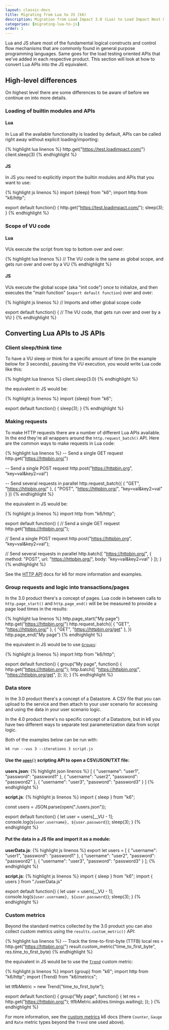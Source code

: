 ```yaml
---
layout: classic-docs
title: Migrating from Lua to JS (k6)
description: Migration from Load Impact 3.0 (Lua) to Load Impact Next Gen (JS/k6)
categories: [migrating-lua-to-js]
order: 1
---
```


Lua and JS share most of the fundamental logical constructs and control flow mechanisms that are commonly found in general purpose programming languages. Same goes for the load testing oriented APIs that we've added in each respective product. This section will look at how to convert Lua APIs into the JS equivalent.

## High-level differences

On highest level there are some differences to be aware of before we continue on into more details.

### Loading of builtin modules and APIs

#### Lua
In Lua all the available functionality is loaded by default, APIs can be called right away without explicit loading/importing:

{% highlight lua linenos %}
http.get("https://test.loadimpact.com/")
client.sleep(3)
{% endhighlight %}

#### JS
In JS you need to explicitly import the builtin modules and APIs that you want to use:

{% highlight js linenos %}
import {sleep} from "k6";
import http from "k6/http";

export default function() {
  http.get("https://test.loadimpact.com/");
  sleep(3);
}
{% endhighlight %}

### Scope of VU code

#### Lua
VUs execute the script from top to bottom over and over:

{% highlight lua linenos %}
// The VU code is the same as global scope, and gets run over and over by a VU
{% endhighlight %}

#### JS
VUs execute the global scope (aka "init code") once to initialize, and then executes the "main function" (`export default function`) over and over:

{% highlight js linenos %}
// Imports and other global scope code

export default function() {
  // The VU code, that gets run over and over by a VU
}
{% endhighlight %}

## Converting Lua APIs to JS APIs

### Client sleep/think time
To have a VU sleep or think for a specific amount of time (in the example below for 3 seconds), pausing the VU execution, you would write Lua code like this:

{% highlight lua linenos %}
client.sleep(3.0)
{% endhighlight %}

the equivalent in JS would be:

{% highlight js linenos %}
import {sleep} from "k6";

export default function() {
  sleep(3);
}
{% endhighlight %}

### Making requests
To make HTTP requests there are a number of different Lua APIs available. In the end they're all wrappers around the `http.request_batch()` API. Here are the common ways to make requests in Lua code:

{% highlight lua linenos %}
-- Send a single GET request
http.get("https://httpbin.org/")

-- Send a single POST request
http.post("https://httpbin.org", "key=val&key2=val")

-- Send several requests in parallel
http.request_batch({
  { "GET", "https://httpbin.org/" },
  { "POST", "https://httpbin.org/", "key=val&key2=val" }
})
{% endhighlight %}

the equivalent in JS would be:

{% highlight js linenos %}
import http from "k6/http";

export default function() {
  // Send a single GET request
  http.get("https://httpbin.org/");

  // Send a single POST request
  http.post("https://httpbin.org", "key=val&key2=val");

  // Send several requests in parallel
  http.batch([
    "https://httpbin.org/",
    { method: "POST", url: "https://httpbin.org/", body: "key=val&key2=val" }
  ]);
}
{% endhighlight %}

See the [HTTP API](https://docs.k6.io/docs/k6http) docs for k6 for more information and examples.

### Group requests and logic into transactions/pages
In the 3.0 product there's a concept of pages. Lua code in between calls to `http.page_start()` and `http.page_end()` will be be measured to provide a page load times in the results:

{% highlight lua linenos %}
http.page_start("My page")
http.get("https://httpbin.org/")
http.request_batch({
  { "GET", "https://httpbin.org/" },
  { "GET", "https://httpbin.org/get" },
})
http.page_end("My page")
{% endhighlight %}

the equivalent in JS would be to use [`Groups`](https://docs.k6.io/docs/tags-and-groups#section-groups):

{% highlight js linenos %}
import http from "k6/http";

export default function() {
  group("My page", function() {
    http.get("https://httpbin.org/");
    http.batch([
      "https://httpbin.org/",
      "https://httpbin.org/get",
    ]);
  });
}
{% endhighlight %}

### Data store
In the 3.0 product there's a concept of a Datastore. A CSV file that you can upload to the service and then attach to your user scenario for accessing and using the data in your user scenario logic.

In the 4.0 product there's no specific concept of a Datastore, but in k6 you have two different ways to separate test parameterization data from script logic.

Both of the examples below can be run with:
```shell
k6 run --vus 3 --iterations 3 script.js
```

#### Use the [`open()`](https://docs.k6.io/docs/open-filepath-mode) scripting API to open a CSV/JSON/TXT file:

**users.json**:
{% highlight json linenos %}
[
  {
    "username": "user1",
    "password": "password1"
  },
  {
    "username": "user2",
    "password": "password2"
  },
  {
    "username": "user3",
    "password": "password3"
  }
]
{% endhighlight %}

**script.js**:
{% highlight js linenos %}
import { sleep } from "k6";

const users = JSON.parse(open("./users.json"));

export default function() {
  let user = users[__VU - 1];
  console.log(`${user.username}, ${user.password}`);
  sleep(3);
}
{% endhighlight %}

#### Put the data in a JS file and import it as a module:

**userData.js**:
{% highlight js linenos %}
export let users = [
  {
    "username": "user1",
    "password": "password1"
  },
  {
    "username": "user2",
    "password": "password2"
  },
  {
    "username": "user3",
    "password": "password3"
  }
];
{% endhighlight %}

**script.js**:
{% highlight js linenos %}
import { sleep } from "k6";
import { users } from "./userData.js"

export default function() {
  let user = users[__VU - 1];
  console.log(`${user.username}, ${user.password}`);
  sleep(3);
}
{% endhighlight %}

### Custom metrics
Beyond the standard metrics collected by the 3.0 product you can also collect custom metrics using the `results.custom_metric()` API:

{% highlight lua linenos %}
-- Track the time-to-first-byte (TTFB)
local res = http.get("https://httpbin.org/")
result.custom_metric("time_to_first_byte", res.time_to_first_byte)
{% endhighlight %}

the equivalent in JS would be to use the [`Trend`](https://docs.k6.io/docs/result-metrics#section-trend-collect-trend-statistics-min-max-avg-percentiles-for-a-series-of-values-) custom metric:

{% highlight js linenos %}
import {group} from "k6";
import http from "k6/http";
import {Trend} from "k6/metrics";

let ttfbMetric = new Trend("time_to_first_byte");

export default function() {
  group("My page", function() {
    let res = http.get("https://httpbin.org/");
    ttfbMetric.add(res.timings.waiting);
  });
}
{% endhighlight %}

For more information, see the [custom metrics](https://docs.k6.io/docs/result-metrics#section-custom-metrics) k6 docs (there `Counter`, `Gauge` and `Rate` metric types beyond the `Trend` one used above).
